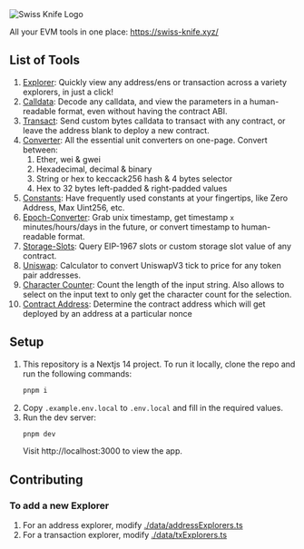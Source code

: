 <img alt="Swiss Knife Logo" src=".github/logo.png" />

All your EVM tools in one place: https://swiss-knife.xyz/

## List of Tools

1. [Explorer](https://explorer.swiss-knife.xyz/): Quickly view any address/ens or transaction across a variety explorers, in just a click!
2. [Calldata](https://calldata.swiss-knife.xyz/decoder): Decode any calldata, and view the parameters in a human-readable format, even without having the contract ABI.
3. [Transact](https://transact.swiss-knife.xyz/send-tx): Send custom bytes calldata to transact with any contract, or leave the address blank to deploy a new contract.
4. [Converter](https://converter.swiss-knife.xyz/eth): All the essential unit converters on one-page. Convert between:
   1. Ether, wei & gwei
   2. Hexadecimal, decimal & binary
   3. String or hex to keccack256 hash & 4 bytes selector
   4. Hex to 32 bytes left-padded & right-padded values
5. [Constants](https://constants.swiss-knife.xyz/): Have frequently used constants at your fingertips, like Zero Address, Max Uint256, etc.
6. [Epoch-Converter](https://epoch-converter.swiss-knife.xyz/): Grab unix timestamp, get timestamp `x` minutes/hours/days in the future, or convert timestamp to human-readable format.
7. [Storage-Slots](https://storage-slots.swiss-knife.xyz/): Query EIP-1967 slots or custom storage slot value of any contract.
8. [Uniswap](https://uniswap.swiss-knife.xyz/tick-to-price): Calculator to convert UniswapV3 tick to price for any token pair addresses.
9. [Character Counter](https://character-counter.swiss-knife.xyz/): Count the length of the input string. Also allows to select on the input text to only get the character count for the selection.
10. [Contract Address](https://contract-address.swiss-knife.xyz/): Determine the contract address which will get deployed by an address at a particular nonce

## Setup

1. This repository is a Nextjs 14 project. To run it locally, clone the repo and run the following commands:
   ```bash
   pnpm i
   ```
2. Copy `.example.env.local` to `.env.local` and fill in the required values.
3. Run the dev server:
   ```bash
   pnpm dev
   ```
   Visit http://localhost:3000 to view the app.

## Contributing

### To add a new Explorer

1. For an address explorer, modify [./data/addressExplorers.ts](./data/addressExplorers.ts)
2. For a transaction explorer, modify [./data/txExplorers.ts](./data/txExplorers.ts)
